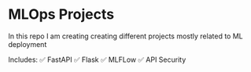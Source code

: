 # MLOps Projects

In this repo I am creating creating different projects mostly related to ML deployment

Includes:
✅ FastAPI
✅ Flask
✅ MLFLow
✅ API Security
